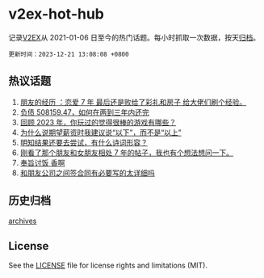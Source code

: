 # v2ex-hot-hub

 记录[V2EX](https://www.v2ex.com/)从 2021-01-06 日至今的热门话题。每小时抓取一次数据，按天[归档](archives)。

`更新时间：2023-12-21 13:08:08 +0800`

## 热议话题

1. [朋友的经历 ：恋爱 7 年 最后还是败给了彩礼和房子 给大佬们刷个经验。](https://www.v2ex.com/t/1002141)
1. [负债 508159.47，如何在两到三年内还完](https://www.v2ex.com/t/1002098)
1. [回顾 2023 年，你玩过的觉得很棒的游戏有哪些？](https://www.v2ex.com/t/1002140)
1. [为什么说期望薪资时我建议说“以下”，而不是“以上”](https://www.v2ex.com/t/1001950)
1. [明知结果还要去尝试，有什么诗词形容？](https://www.v2ex.com/t/1001937)
1. [刚看了那个朋友和女朋友相处 7 年的帖子，我也有个想法想问一下。](https://www.v2ex.com/t/1002199)
1. [奉旨讨饭 香啊](https://www.v2ex.com/t/1002169)
1. [和朋友公司之间签合同有必要写的太详细吗](https://www.v2ex.com/t/1002067)

## 历史归档

[archives](archives)

## License

See the [LICENSE](LICENSE) file for license rights and limitations (MIT).
